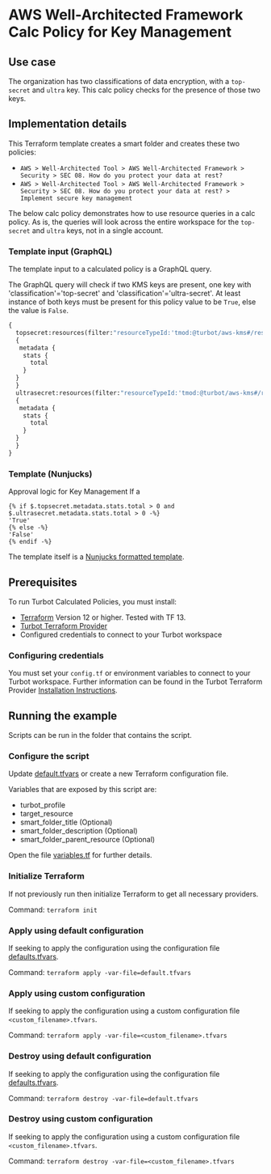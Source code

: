 # AWS Well-Architected Framework Calc Policy for Key Management

## Use case

The organization has two classifications of data encryption, with a `top-secret` and `ultra` key.  This calc policy checks for the presence of those two keys.

## Implementation details

This Terraform template creates a smart folder and creates these two policies:

- `AWS > Well-Architected Tool > AWS Well-Architected Framework > Security > SEC 08. How do you protect your data at rest?`
- `AWS > Well-Architected Tool > AWS Well-Architected Framework > Security > SEC 08. How do you protect your data at rest? > Implement secure key management`

The below calc policy demonstrates how to use resource queries in a calc policy.  As is, the queries will look across the entire workspace for the `top-secret` and `ultra` keys, not in a single account.

### Template input (GraphQL)

The template input to a calculated policy is a GraphQL query.

The GraphQL query will check if two KMS keys are present, one key with 'classification'='top-secret' and 'classification'='ultra-secret'.
At least instance of both keys must be present for this policy value to be `True`, else the value is `False`.

```graphql
{
  topsecret:resources(filter:"resourceTypeId:'tmod:@turbot/aws-kms#/resource/types/key' tags:'classification'='top-secret'")
  {
   metadata {
    stats {
      total
    }
  }
  }
  ultrasecret:resources(filter:"resourceTypeId:'tmod:@turbot/aws-kms#/resource/types/key' tags:'classification'='ultra-secret'")
  {
   metadata {
    stats {
      total
    }
  }
  }
}
```

### Template (Nunjucks)

Approval logic for Key Management
If a 
```nunjucks
{% if $.topsecret.metadata.stats.total > 0 and $.ultrasecret.metadata.stats.total > 0 -%}
'True'
{% else -%}
'False'
{% endif -%}
```

The template itself is a [Nunjucks formatted template](https://mozilla.github.io/nunjucks/templating.html).

## Prerequisites

To run Turbot Calculated Policies, you must install:

- [Terraform](https://www.terraform.io) Version 12 or higher. Tested with TF 13.
- [Turbot Terraform Provider](https://turbot.com/v5/docs/reference/terraform/provider)
- Configured credentials to connect to your Turbot workspace

### Configuring credentials

You must set your `config.tf` or environment variables to connect to your Turbot workspace.
Further information can be found in the Turbot Terraform Provider [Installation Instructions](https://turbot.com/v5/docs/reference/terraform/provider).

## Running the example

Scripts can be run in the folder that contains the script.

### Configure the script

Update [default.tfvars](default.tfvars) or create a new Terraform configuration file.

Variables that are exposed by this script are:

- turbot_profile 
- target_resource
- smart_folder_title (Optional)
- smart_folder_description (Optional)
- smart_folder_parent_resource (Optional)


Open the file [variables.tf](variables.tf) for further details.

### Initialize Terraform

If not previously run then initialize Terraform to get all necessary providers.

Command: `terraform init`

### Apply using default configuration

If seeking to apply the configuration using the configuration file [defaults.tfvars](defaults.tfvars).

Command: `terraform apply -var-file=default.tfvars`

### Apply using custom configuration

If seeking to apply the configuration using a custom configuration file `<custom_filename>.tfvars`.

Command: `terraform apply -var-file=<custom_filename>.tfvars`

### Destroy using default configuration

If seeking to apply the configuration using the configuration file [defaults.tfvars](defaults.tfvars).

Command: `terraform destroy -var-file=default.tfvars`

### Destroy using custom configuration

If seeking to apply the configuration using a custom configuration file `<custom_filename>.tfvars`.

Command: `terraform destroy -var-file=<custom_filename>.tfvars`

